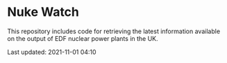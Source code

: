 # Nuke Watch

This repository includes code for retrieving the latest information available on the output of EDF nuclear power plants in the UK.

Last updated: 2021-11-01 04:10